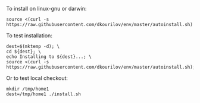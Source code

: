 To install on linux-gnu or darwin:

    source <(curl -s https://raw.githubusercontent.com/dkourilov/env/master/autoinstall.sh)

To test installation:

    dest=$(mktemp -d); \
    cd ${dest}; \
    echo Installing to ${dest}...; \
    source <(curl -s https://raw.githubusercontent.com/dkourilov/env/master/autoinstall.sh);

Or to test local checkout:

    mkdir /tmp/home1
    dest=/tmp/home1 ./install.sh


